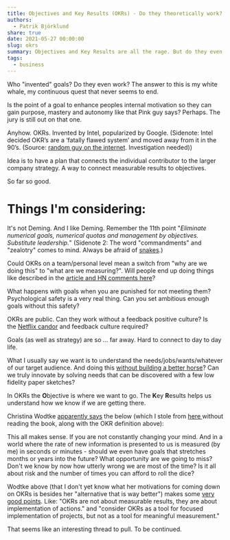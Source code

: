 ```yaml
---
title: Objectives and Key Results (OKRs) - Do they theoretically work?
authors:
  - Patrik Björklund
share: true
date: 2021-05-27 00:00:00
slug: okrs
summary: Objectives and Key Results are all the rage. But do they even work?
tags:
  - business
---
```



Who "invented" goals? Do they even work? The answer to this is my white whale, my continuous quest that never seems to end.

Is the point of a goal to enhance peoples internal motivation so they can gain purpose, mastery and autonomy like that Pink guy says? Perhaps. The jury is still out on that one.

Anyhow. OKRs. Invented by Intel, popularized by Google. (Sidenote: Intel decided OKR’s are a ‘fatally flawed system’ and moved away from it in the 90’s. (Source: [random guy on the internet](https://www.quora.com/What-are-the-weaknesses-of-the-OKRs). Investigation needed))

Idea is to have a plan that connects the individual contributor to the larger company strategy. A way to connect measurable results to objectives.

So far so good.

# **Things I'm considering:**

It's not Deming. And I like Deming. Remember the 11th point "*Eliminate numerical goals, numerical quotas and management by objectives. Substitute leadership.*" (Sidenote 2: The word "commandments" and "zealotry" comes to mind. Always be afraid of [snakes](https://en.wikipedia.org/wiki/Perverse_incentive#The_original_cobra_effect).)

Could OKRs on a team/personal level mean a switch from "why are we doing this" to "what are we measuring?". Will people end up doing things like described in the [article and HN comments here](https://news.ycombinator.com/item?id=20004127)?

What happens with goals when you are punished for not meeting them? Psychological safety is a very real thing. Can you set ambitious enough goals without this safety?

OKRs are public. Can they work without a feedback positive culture? Is the [Netflix candor](https://www.amazon.com/No-Rules-Netflix-Culture-Reinvention/dp/1984877860) and feedback culture required?

Goals (as well as strategy) are so ... far away. Hard to connect to day to day life.

What I usually say we want is to understand the needs/jobs/wants/whatever of our target audience. And doing this [without building a better horse](https://www.forbes.com/sites/forbesfinancecouncil/2017/10/19/on-building-a-faster-horse-design-thinking-for-disruption/?sh=2dcb267349f9)? Can we truly innovate by solving needs that can be discovered with a few low fidelity paper sketches?

In OKRs the **O**bjective is where we want to go. The **K**ey **R**esults helps us understand how we know if we are getting there.

Christina Wodtke [apparently says](https://www.amazon.com/Radical-Focus-Achieving-Important-Objectives/dp/0996006028/ref=sr_1_fkmr0_1?ie=UTF8&keywords=christine%20wodtke&qid=1509537026&sr=8-1-fkmr0&utm_campaign=%F0%9F%A6%89%2010x%20curiosity&utm_medium=email&utm_source=Revue%20newsletter) the below (which I stole from [here ](https://medium.com/10x-curiosity/delivering-results-by-setting-your-objectives-and-key-results-13718edebc91)without reading the book, along with the OKR definition above):

This all makes sense. If you are not constantly changing your mind. And in a world where the rate of new information is presented to us is measured (by me) in seconds or minutes - should we even have goals that stretches months or years into the future? What opportunity are we going to miss? Don't we know by now how utterly wrong we are most of the time? Is it all about risk and the number of times you can afford to roll the dice?

Wodtke above (that I don't yet know what her motivations for coming down on OKRs is besides her "alternative that is way better") makes some [very good points](https://www.staceybarr.com/measure-up/why-okrs-do-not-help-us-measure-what-matters/). Like: "OKRs are not about measurable results, they are about implementation of actions." and "consider OKRs as a tool for focused implementation of projects, but not as a tool for meaningful measurement."

That seems like an interesting thread to pull. To be continued.


